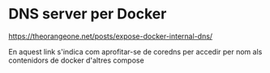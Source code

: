 # DNS server per Docker 

https://theorangeone.net/posts/expose-docker-internal-dns/

En aquest link s'indica com aprofitar-se de coredns per accedir per nom als contenidors de docker d'altres compose
